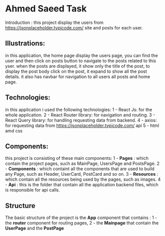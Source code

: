 # Ahmed Saeed Task

Introduction :
this project display the users from https://jsonplaceholder.typicode.com/ site and posts for each user.

## Illustrations: 
in this application, the home page display the users page, you can find the user and then click 
on posts button to navigate to the posts related to this yser.
when the posts are displayed, it show only the title of the post, to display the post body click on the post, it expand to show all the post details.
it also has navbar for navigation to all users all posts and home page.

## Technologies:
in this application i used the following technologies:
1 - React Js: for the whole application.
2 - React Router library: for navigation and routing.
3 - React Query library: for handling requesting data from backend.
4 - axios:  for requesting data from https://jsonplaceholder.typicode.com/ api
5 - html amd css

## Components:
this project is consisting of these main components:
1 - **Pages** : which contain the project pages, such as MainPage, UsersPage and PostsPage.
2 - **Components** : which containt all the components that are used to build any Page, such as Header, UserCard, PostCard and so on.
3 - **Resources** : which contain all the resources being used by the pages, such as images.
4 - **Api** : this is the folder that contain all the application backend files, which is responsible for api calls.  

## Structure
The basic structure of the project is the **App** component that contains : 1 - the **router** component for routing pages, 2 - the **Mainpage** that contain the **UserPage** and the **PostPage**
